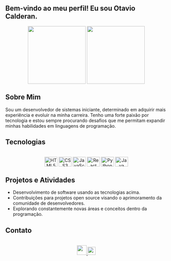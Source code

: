 ## Bem-vindo ao meu perfil! Eu sou Otavio Calderan.

<div align="center">
  <img align="center" height="180em" src="https://github-readme-stats.vercel.app/api/top-langs/?username=Otavio-CB&layout=compact&theme=transparent&hide_langs_below=1" />
  <img align="center" height="180em" src="https://github-readme-stats.vercel.app/api?username=Otavio-CB&show_icons=true&theme=transparent&include_all_commits=true&count_private=true"/>
</div>

## Sobre Mim
Sou um desenvolvedor de sistemas iniciante, determinado em adquirir mais experiência e evoluir na minha carreira. Tenho uma forte paixão por tecnologia e estou sempre procurando desafios que me permitam expandir minhas habilidades em linguagens de programação.

## Tecnologias
<div align="center"> 
  <div style="display: inline_block"><br>
    <img align="center" height="30" width="40" alt="HTML5" src="https://cdn.jsdelivr.net/gh/devicons/devicon/icons/html5/html5-original.svg">
    <img align="center" height="30" width="40" alt="CSS3" src="https://cdn.jsdelivr.net/gh/devicons/devicon/icons/css3/css3-original.svg">
    <img align="center" height="30" width="40" alt="JavaScript" src="https://cdn.jsdelivr.net/gh/devicons/devicon/icons/javascript/javascript-original.svg">
    <img align="center" height="30" width="40" alt="React" src="https://cdn.jsdelivr.net/gh/devicons/devicon/icons/react/react-original.svg">
    <img align="center" height="30" width="40" alt="Python" src="https://cdn.jsdelivr.net/gh/devicons/devicon/icons/python/python-original.svg">
    <img align="center" height="30" width="40" alt="Java" src="https://cdn.jsdelivr.net/gh/devicons/devicon/icons/java/java-original.svg">
  </div>
</div>

## Projetos e Atividades 
- Desenvolvimento de software usando as tecnologias acima.
- Contribuições para projetos open source visando o aprimoramento da comunidade de desenvolvedores.
- Explorando constantemente novas áreas e conceitos dentro da programação.

## Contato
<div align="center"> 
  <div style="display: inline_block"><br>
<a href="mailto:otaviocalderanadm@gmail.com">
  <img width="30" src="https://cdn-icons-png.flaticon.com/512/732/732200.png?w=740&t=st=1682526430~exp=1682527030~hmac=2b100282496e98eea4443dd6881fa1e82ea5b2d8984dbe414facfa7362e6a154">
</a>
<a href="https://www.linkedin.com/in/otavio-calderan-578b48239/">
  <img width="25" src="https://cdn.jsdelivr.net/gh/devicons/devicon/icons/linkedin/linkedin-original.svg">
</a>
  </div>
</div>
